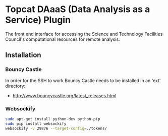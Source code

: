 
# Topcat DAaaS (Data Analysis as a Service) Plugin

The front end interface for accessing the Science and Technology Facilities Council's computational resources for remote analysis.

## Installation

### Bouncy Castle

In order for the SSH to work Bouncy Castle needs to be installed in an 'ext' directory:

* http://www.bouncycastle.org/latest_releases.html


### Websockify

```bash
sudo apt-get install python-dev python-pip
sudo pip install websockify
websockify -v 29876 --target-config=./tokens/
```
